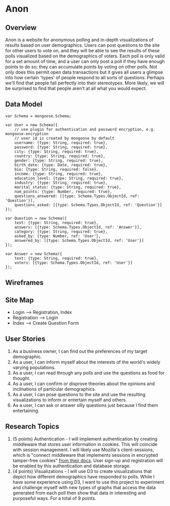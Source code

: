# Anon

## Overview
Anon is a website for anonymous polling and in-depth visualizations of results based on user demographics. Users can post questions to the site for other users to vote on, and they will be able to see the results of these polls visualized based on the demographics of voters. Each poll is only valid for a set amount of time, and a user can only post a poll if they have enough points to do so; they can accumulate points by voting on other polls. Not only does this permit open data transactions but it gives all users a glimpse into how certain 'types' of people respond to all sorts of questions. Perhaps we'll find that people fall perfectly into their stereotypes. More likely, we will be surprised to find that people aren't at all what you would expect.

## Data Model

```
var Schema = mongoose.Schema;

var User = new Schema({
	// use plugin for authentication and password encryption, e.g. mongoose-encryption
	// user id is created by mongoose by default
	username: {type: String, required: true},
	password: {type: String, required: true},
	city: {type: String, required: true},
	country: {type: String, required: true},
	gender: {type: String, required: true},
	birth_date: {type: Date, required: true},
	bio: {type: String, required: false},
	income: {type: String, required: true},
	education_level: {type: String, required: true},
	industry: {type: String, required: true},
	marital_status: {type: String, required: true},
	num_points: {type: Number, required: true},
	questions_answered: [{type: Schema.Types.ObjectId, ref: 'Question'}],
	questions_asked: [{type: Schema.Types.ObjectId, ref: 'Question'}]
});

var Question = new Schema({
	text: {type: String, required: true},
	answers: [{type: Schema.Types.ObjectId, ref: 'Answer'}],
	category: {type: String, required: true},
	asked_by: {type: Number, ref: 'User'},
	answered_by: [{type: Schema.Types.ObjectId, ref: 'User'}]
});

var Answer = new Schema({
	text: {type: String, required: true},
	voters: [{type: Schema.Types.ObjectId, ref: 'User'}]
});

```

## Wireframes

## Site Map
* Login --> Registration, Index
* Registration --> Login
* Index --> Create Question Form

## User Stories
1. As a business owner, I can find out the preferences of my target demographic. 
2. As a user, I can inform myself about the interests of the world's widely varying populations.
3. As a user, I can read through any polls and use the questions as food for thought.
4. As a user, I can confirm or disprove theories about the opinions and inclinations of particular demographics.
5. As a user, I can pose questions to the site and use the resulting visualizations to inform or entertain myself and others.
7. As a user, I can ask or answer silly questions just because I find them entertaining.

## Research Topics
1. (5 points) Authentication - I will implement authentication by creating middleware that stores user information in cookies. This will coincide with session management. I will likely use Mozilla's client-sessions, which is "connect middleware that implements sessions in encrypted tamper-free cookies" [from their docs](https://github.com/mozilla/node-client-sessions#usage). User sign-up and registration will be enabled by this authentication and database storage.
2. (4 points) Visualizations - I will use D3 to create visualizations that depict how different demographics have responded to polls. While I have some experience using D3, I want to use this project to experiment and challenge myself with new types of graphs that access the data generated from each poll then show that data in interesting and purposeful ways.
For a total of 9 points.

